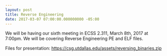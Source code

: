 ```yaml
---
layout: post
title: Reverse Engineering
date: 2017-03-07 07:00:00.000000000 -05:00
---
```


We will be having our sixth meeting in ECSS 2.311, March 8th, 2017 at
7:00pm. We will be covering Reverse Engineering PE and ELF files.

Files for presentation: <https://csg.utdallas.edu/assets/reversing_binaries.zip>
